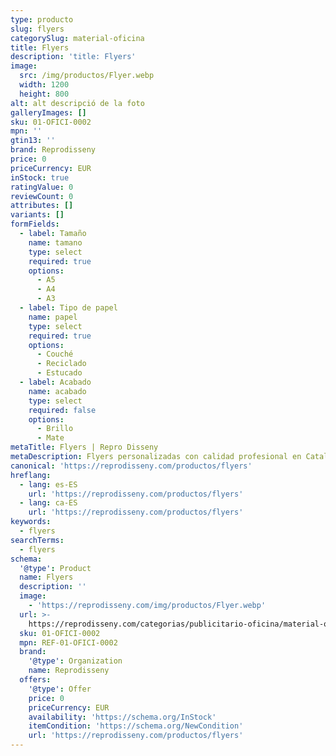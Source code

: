 ```yaml
---
type: producto
slug: flyers
categorySlug: material-oficina
title: Flyers
description: 'title: Flyers'
image:
  src: /img/productos/Flyer.webp
  width: 1200
  height: 800
alt: alt descripció de la foto
galleryImages: []
sku: 01-OFICI-0002
mpn: ''
gtin13: ''
brand: Reprodisseny
price: 0
priceCurrency: EUR
inStock: true
ratingValue: 0
reviewCount: 0
attributes: []
variants: []
formFields:
  - label: Tamaño
    name: tamano
    type: select
    required: true
    options:
      - A5
      - A4
      - A3
  - label: Tipo de papel
    name: papel
    type: select
    required: true
    options:
      - Couché
      - Reciclado
      - Estucado
  - label: Acabado
    name: acabado
    type: select
    required: false
    options:
      - Brillo
      - Mate
metaTitle: Flyers | Repro Disseny
metaDescription: Flyers personalizadas con calidad profesional en Cataluña.
canonical: 'https://reprodisseny.com/productos/flyers'
hreflang:
  - lang: es-ES
    url: 'https://reprodisseny.com/productos/flyers'
  - lang: ca-ES
    url: 'https://reprodisseny.com/productos/flyers'
keywords:
  - flyers
searchTerms:
  - flyers
schema:
  '@type': Product
  name: Flyers
  description: ''
  image:
    - 'https://reprodisseny.com/img/productos/Flyer.webp'
  url: >-
    https://reprodisseny.com/categorias/publicitario-oficina/material-oficina/flyers
  sku: 01-OFICI-0002
  mpn: REF-01-OFICI-0002
  brand:
    '@type': Organization
    name: Reprodisseny
  offers:
    '@type': Offer
    price: 0
    priceCurrency: EUR
    availability: 'https://schema.org/InStock'
    itemCondition: 'https://schema.org/NewCondition'
    url: 'https://reprodisseny.com/productos/flyers'
---
```


